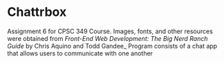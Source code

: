 # Chattrbox

Assignment 6 for CPSC 349 Course. Images, fonts, and other resources were obtained from _Front-End Web Development: The Big Nerd Ranch Guide_ by Chris Aquino and Todd Gandee_
Program consists of a chat app that allows users to communicate with one another
